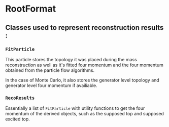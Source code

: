 # RootFormat

## Classes used to represent reconstruction results :

### `FitParticle`
This particle stores the topology it was placed during the mass reconstruction as well as it's fitted four momentum and the four momentum obtained from the particle flow algorithms.

In the case of Monte Carlo, it also stores the generator level topology and generator level four momentum if availiable.

### `RecoResults`
Essentially a list of `FitParticle` with utility functions to get the four momentum of the derived objects, such as the supposed top and supposed excited top.
